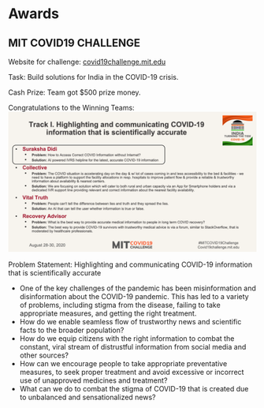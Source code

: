 # Awards

## MIT COVID19 CHALLENGE

Website for challenge: [covid19challenge.mit.edu](https://covid19challenge.mit.edu/india/)

Task: Build solutions for India in the COVID-19 crisis.

Cash Prize: Team got $500 prize money.

Congratulations to the Winning Teams:
![](/images/covid19.webp)

Problem Statement: Highlighting and communicating COVID-19 information that is scientifically accurate

- One of the key challenges of the pandemic has been misinformation and disinformation about the COVID-19 pandemic.  This has led to a variety of problems, including stigma from the disease, failing to take appropriate measures, and getting the right treatment. 
- How do we enable seamless flow of trustworthy news and scientific facts to the broader population? 
- How do we equip citizens with the right information to combat the constant, viral stream of distrustful information from social media and other sources? 
- How can we encourage people to take appropriate preventative measures, to seek proper treatment and avoid excessive or incorrect use of unapproved medicines and treatment? 
- What can we do to combat the stigma of COVID-19 that is created due to unbalanced and sensationalized news?



